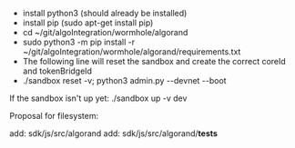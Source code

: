 - install python3 (should already be installed)
- install pip (sudo apt-get install pip)
- cd ~/git/algoIntegration/wormhole/algorand
- sudo python3 -m pip install -r ~/git/algoIntegration/wormhole/algorand/requirements.txt
- The following line will reset the sandbox and create the correct coreId and tokenBridgeId
- ./sandbox reset -v; python3 admin.py --devnet --boot

If the sandbox isn't up yet: ./sandbox up -v dev

Proposal for filesystem:

add:  sdk/js/src/algorand
add:  sdk/js/src/algorand/__tests__
